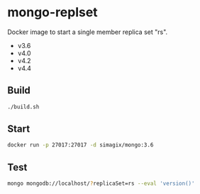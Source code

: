 # mongo-replset

Docker image to start a single member replica set "rs".

- v3.6
- v4.0
- v4.2
- v4.4

## Build

```bash
./build.sh
```

## Start

```bash
docker run -p 27017:27017 -d simagix/mongo:3.6
```

## Test

```bash
mongo mongodb://localhost/?replicaSet=rs --eval 'version()'
```
